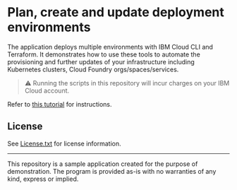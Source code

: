 # Plan, create and update deployment environments

The application deploys multiple environments with IBM Cloud CLI and Terraform. It demonstrates how to use these tools to automate the provisioning and further updates of your infrastructure including Kubernetes clusters, Cloud Foundry orgs/spaces/services.

> :warning: Running the scripts in this repository will incur charges on your IBM Cloud account.

Refer to [this tutorial](https://cloud.ibm.com/docs/tutorials?topic=solution-tutorials-plan-create-update-deployments#plan-create-and-update-deployment-environments) for instructions.

## License

See [License.txt](License.txt) for license information.

---

This repository is a sample application created for the purpose of demonstration. The program is provided as-is with no warranties of any kind, express or implied.
